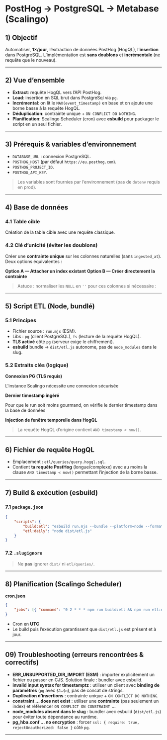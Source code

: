 # PostHog → PostgreSQL → Metabase (Scalingo)

## 1) Objectif

Automatiser, **1×/jour**, l’extraction de données PostHog (HogQL), l’**insertion** dans PostgreSQL. L’implémentation est **sans doublons** et **incrémentale** (ne requête que le nouveau).

---

## 2) Vue d’ensemble

- **Extract**: requête HogQL vers l’API PostHog.
- **Load**: insertion en SQL brut dans PostgreSql via `pg`.
- **Incrémental**: on lit le `MAX(event_timestamp)` en base et on ajoute une borne basse à la requête HogQL.
- **Déduplication**: contrainte unique + `ON CONFLICT DO NOTHING`.
- **Planification**: Scalingo Scheduler (cron) avec **esbuild** pour packager le script en un seul fichier.

---

## 3) Prérequis & variables d’environnement

- `DATABASE_URL` : connexion PostgreSQL.
- `POSTHOG_HOST` (par défaut `https://eu.posthog.com`).
- `POSTHOG_PROJECT_ID`.
- `POSTHOG_API_KEY`.

> Les variables sont fournies par l’environnement (pas de `dotenv` requis en prod).

---

## 4) Base de données

### 4.1 Table cible

Création de la table cible avec une requête classique.

### 4.2 Clé d’unicité (éviter les doublons)

Créer une **contrainte unique** sur les colonnes naturelles (sans `ingested_at`). Deux options équivalentes :

**Option A — Attacher un index existant**
**Option B — Créer directement la contrainte**

> Astuce : normaliser les `NULL` en `''` pour ces colonnes si nécessaire :

---

## 5) Script ETL (Node, bundlé)

### 5.1 Principes

- Fichier source : `run.mjs` (ESM).
- Libs : `pg` (client PostgreSQL), `fs` (lecture de la requête HogQL).
- **TLS activé** côté `pg` (serveur exige le chiffrement).
- **esbuild** bundle → `dist/etl.js` autonome, pas de `node_modules` dans le slug.

### 5.2 Extraits clés (logique)

**Connexion PG (TLS requis)**

L'instance Scalingo nécessite une connexion sécurisée

**Dernier timestamp ingéré**

Pour que le run soit moins gourmand, on vérifie le dernier timestamp dans la base de données

**Injection de fenêtre temporelle dans HogQL**

> La requête HogQL d’origine contient `AND timestamp < now()`.

---

## 6) Fichier de requête HogQL

- Emplacement : `etl/queries/query.hogql.sql`.
- Contient **ta requête PostHog** (longue/complexe) avec au moins la clause `AND timestamp < now()` permettant l’injection de la borne basse.

---

## 7) Build & exécution (esbuild)

### 7.1 `package.json`

```json
{
    "scripts": {
        "build:etl": "esbuild run.mjs --bundle --platform=node --format=cjs --outfile=dist/etl.js",
        "etl:daily": "node dist/etl.js"
    }
}
```

### 7.2 `.slugignore`

> Ne **pas** ignorer `dist/` ni `etl/queries/`.

---

## 8) Planification (Scalingo Scheduler)

**cron.json**

```json
{
    "jobs": [{ "command": "0 2 * * * npm run build:etl && npm run etl:daily" }]
}
```

- Cron en **UTC**
- Le build puis l’exécution garantissent que `dist/etl.js` est présent et à jour.

---

## 09) Troubleshooting (erreurs rencontrées & correctifs)

- **ERR_UNSUPPORTED_DIR_IMPORT (ESM)** : importer explicitement un fichier ou passer en CJS. Solution finale : bundler avec esbuild.
- **invalid input syntax for timestamptz** : utiliser un client avec **binding de paramètres** (`pg` avec `$1…$n`), pas de concat de strings.
- **Duplication d’insertions** : contrainte unique + `ON CONFLICT DO NOTHING`.
- **constraint … does not exist** : utiliser une **contrainte** (pas seulement un index) et référencer `ON CONFLICT ON CONSTRAINT …`.
- **node_modules absent dans le slug** : bundler avec esbuild (`dist/etl.js`) pour éviter toute dépendance au runtime.
- **pg_hba.conf … no encryption** : forcer `ssl: { require: true, rejectUnauthorized: false }` côté `pg`.

---
